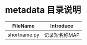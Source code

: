 # metadata 目录说明

|   FileName   | Introduce |
|:------------:|-----------|
| shortname.py | 记录短名称MAP  |